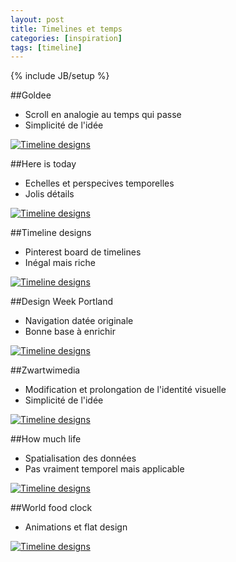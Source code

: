 ```yaml
---
layout: post
title: Timelines et temps
categories: [inspiration]
tags: [timeline]
---
```

{% include JB/setup %}

##Goldee
- Scroll en analogie au temps qui passe
- Simplicité de l'idée

[![Timeline designs](http://haveidols.com/grabs/Screen%20Shot%202014-06-12%20at%2015.18.12.png)](http://getgoldee.com)

##Here is today
- Echelles et perspecives temporelles
- Jolis détails

[![Timeline designs](http://haveidols.com/grabs/Screen%20Shot%202014-06-12%20at%2015.21.15.png)](http://hereistoday.com)

##Timeline designs
- Pinterest board de timelines
- Inégal mais riche

[![Timeline designs](http://haveidols.com/grabs/Screen%20Shot%202014-06-12%20at%2012.53.05.png)](http://www.pinterest.com/marjolaineblanc/timeline-designs/)

##Design Week Portland
- Navigation datée originale
- Bonne base à enrichir

[![Timeline designs](http://haveidols.com/grabs/Screen%20Shot%202014-06-12%20at%2013.05.08.png)](http://www.designweekportland.com/2012#)

##Zwartwimedia
- Modification et prolongation de l'identité visuelle
- Simplicité de l'idée

[![Timeline designs](http://haveidols.com/grabs/Screen%20Shot%202014-06-12%20at%2015.03.57.png)](http://zwartwitmedia.com/2014)

##How much life
- Spatialisation des données
- Pas vraiment temporel mais applicable

[![Timeline designs](http://haveidols.com/grabs/Screen%20Shot%202014-06-12%20at%2015.41.16.png)](http://whitevinyldesign.com/gatesnotes/howmuchlife)

##World food clock
- Animations et flat design

[![Timeline designs](http://haveidols.com/grabs/Screen%20Shot%202014-06-12%20at%2015.37.48.png)](http://worldfoodclock.com)